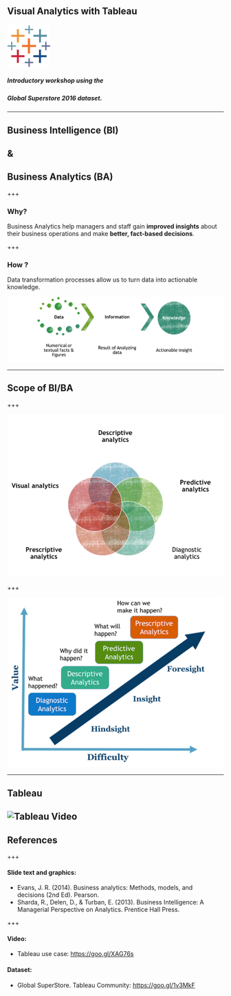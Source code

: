 ## Visual Analytics with Tableau
![Logo](assets/tableau.png)
##### Introductory workshop using the
##### Global Superstore 2016 dataset.

---

## Business Intelligence (BI)
## &
## Business Analytics (BA)

+++

### Why?

Business Analytics help managers and staff gain **improved insights** about their business operations and make **better, fact-based decisions**.

+++


### How ?

Data transformation processes allow us to turn data into actionable knowledge.

![Data transformation process](assets/data_to_knowledge.png)

---

## Scope of BI/BA

+++

![Types of BI/BA](assets/BA_types.png)

+++

![Scope of BI/BA](assets/BA_scope_nobg.png)

---

## Tableau

![Tableau Video](https://www.youtube.com/embed/lAI5PoBVfQk)
---

## References

+++

#### Slide text and graphics:

* Evans, J. R. (2014). Business analytics: Methods, models, and decisions (2nd Ed). Pearson.
* Sharda, R., Delen, D., & Turban, E. (2013). Business Intelligence: A Managerial Perspective on Analytics. Prentice Hall Press.

+++

#### Video:
* Tableau use case: https://goo.gl/XAG76s

#### Dataset:
* Global SuperStore. Tableau Community: https://goo.gl/1v3MkF
